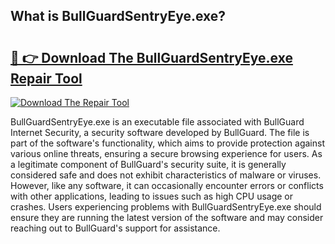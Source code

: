 ## What is BullGuardSentryEye.exe? 

# <h2><a href="https://exedetect.com/download.php?BullGuardSentryEye.exe">🔗 👉 Download The BullGuardSentryEye.exe Repair Tool</a></h2>

[![Download The Repair Tool](https://exedetect.com/download-button.jpg)](https://exedetect.com/download.php?BullGuardSentryEye.exe)

BullGuardSentryEye.exe is an executable file associated with BullGuard Internet Security, a security software developed by BullGuard. The file is part of the software's functionality, which aims to provide protection against various online threats, ensuring a secure browsing experience for users. As a legitimate component of BullGuard's security suite, it is generally considered safe and does not exhibit characteristics of malware or viruses. However, like any software, it can occasionally encounter errors or conflicts with other applications, leading to issues such as high CPU usage or crashes. Users experiencing problems with BullGuardSentryEye.exe should ensure they are running the latest version of the software and may consider reaching out to BullGuard's support for assistance.